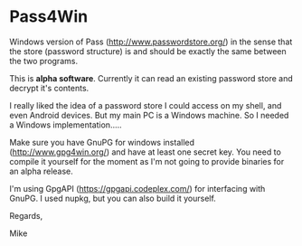 # Pass4Win
Windows version of Pass (http://www.passwordstore.org/) in the sense that the store (password structure) is and should be exactly the same between the two programs.

This is **alpha software**. Currently it can read an existing password store and decrypt it's contents.

I really liked the idea of a password store I could access on my shell, and even Android devices. But my main PC is a Windows machine.
So I needed a Windows implementation.....

Make sure you have GnuPG for windows installed (http://www.gpg4win.org/) and have at least one secret key.
You need to compile it yourself for the moment as I'm not going to provide binaries for an alpha release.

I'm using GpgAPI (https://gpgapi.codeplex.com/) for interfacing with GnuPG. I used nupkg, but you can also build it yourself.


Regards,

Mike
